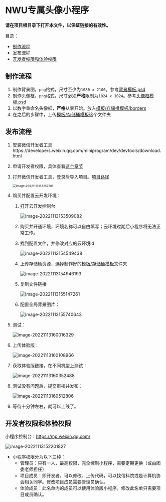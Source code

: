 # NWU专属头像小程序

**请在项目根目录下打开本文件，以保证链接的有效性。**

目录：

- [制作流程](#制作流程)
- [发布流程](#发布流程)
- [开发者权限和体验权限](#开发者权限和体验权限)

## 制作流程

1. 制作背景图，`png`格式，尺寸至少为`1080 x 2100`。参考[背景模板.psd](模板/背景模板.psd)
2. 制作头像框，`png`格式，尺寸必须**严格**限制为`1024 x 1024`。参考[头像框模板.psd](模板/头像框模板.psd)
3. 以数字重命名头像框，**严格**从零开始。放入[模板/存储桶模板/borders](模板/存储桶模板/borders)
4. 在之后的步骤中，上传[模板/存储桶模板](模板/存储桶模板)这个文件夹

## 发布流程

1. 安装微信开发者工具https://developers.weixin.qq.com/miniprogram/dev/devtools/download.html

2. 申请开发者权限，具体查看[这个章节](#开发者权限和体验权限)

3. 打开微信开发者工具，登录后导入项目。[项目路径](小程序)

   <img src="./assets/image-20221113153257781.png" alt="image-20221113153257781" style="zoom: 67%;" />

4. 购买并配置云开发环境：

   1. 打开云开发控制台

      ![image-20221113153509082](./assets/image-20221113153509082.png)

   2. 购买并开通环境，环境名称可以自由填写；云环境过期后小程序将无法正常工作。

   3. 找到配置文件，并修改对应的云环境id

      ![image-20221113154549438](./assets/image-20221113154549438.png)

   4. 上传存储桶资源，选择制作好的[模板/存储桶模板](模板/存储桶模板)文件夹

      ![image-20221113154946193](./assets/image-20221113154946193.png)

   5. 复制文件链接

      ![image-20221113155147261](./assets/image-20221113155147261.png)

   6. 配置全局背景图片：

      ![image-20221113155740643](./assets/image-20221113155740643.png)

5. 测试：

   ![image-20221113160016329](./assets/image-20221113160016329.png)

6. 上传体验版：

   ![image-20221113160108966](./assets/image-20221113160108966.png)

7. 获取体验版链接，在不同机型上测试：

   ![image-20221113160352488](./assets/image-20221113160352488.png)

8. 测试没有问题后，提交审核并发布：

   ![image-20221113160512806](./assets/image-20221113160512806-1668326724887-1.png)

9. 等待十分钟左右，就可以上线了。

## 开发者权限和体验权限

小程序控制台：https://mp.weixin.qq.com/

![image-20221113152201827](./assets/image-20221113152201827.png)

- 小程序权限分为以下三种：
  - 管理员：只有一人，最高权限，完全控制小程序，需要定期更换（或由团委老师担任）
  - 项目成员：即开发者，可以修改、上传代码，可以找信科院或是计算机协会相关同学。修改项目成员需要管理员确认。
  - 体验成员：此名单内的成员可以使用体验版小程序。修改此名单只需要项目成员确认。
